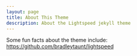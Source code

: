 ```yaml
---
layout: page
title: About This Theme
description: About the Lightspeed jekyll theme
---
```


Some fun facts about the theme include:
https://github.com/bradleytaunt/lightspeed
